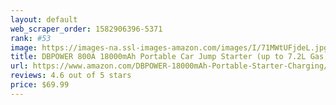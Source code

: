 ```yaml
---
layout: default 
﻿web_scraper_order: 1582906396-5371
rank: #53
image: https://images-na.ssl-images-amazon.com/images/I/71MWtUFjdeL.jpg
title: DBPOWER 800A 18000mAh Portable Car Jump Starter (up to 7.2L Gas, 5.5L Diesel Engine)…
url: https://www.amazon.com/DBPOWER-18000mAh-Portable-Starter-Charging/dp/B01D42TYFC/ref=zg_mw_automotive_53?_encoding=UTF8&psc=1&refRID=71P7PJZXCW0B4SNTTKSK
reviews: 4.6 out of 5 stars
price: $69.99 
---
```


